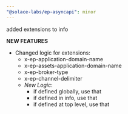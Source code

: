 ```yaml
---
"@solace-labs/ep-asyncapi": minor
---
```


added extensions to info

**NEW FEATURES**

- Changed logic for extensions:
  - x-ep-application-domain-name
  - x-ep-assets-application-domain-name
  - x-ep-broker-type
  - x-ep-channel-delimiter
  - _New Logic_:
    - if defined globally, use that
    - if defined in info, use that
    - if defined at top level, use that
